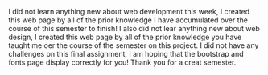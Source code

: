 I did not learn anything new about web development this week, I created this web page by all of the prior knowledge I have accumulated over the course of this semester to finish!
I also did not lear anything new about web design, I created this web page by all of the prior knowledge you have taught me oer the course of the semester on this project. 
I did not have any challenges on this final assignment, I am hoping that the bootstrap and fonts page display correctly for you! Thank you for a creat semester. 
